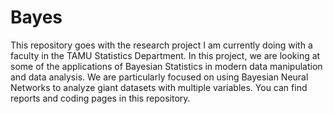 # Bayes

This repository goes with the research project I am currently doing with a faculty in the TAMU Statistics Department. In this project, we are looking at some of the applications of Bayesian Statistics in modern data manipulation and data analysis. We are particularly focused on using Bayesian Neural Networks to analyze giant datasets with multiple variables. You can find reports and coding pages in this repository. 
